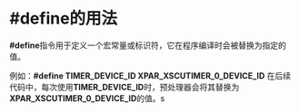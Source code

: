 # #define的用法
**#define**指令用于定义一个宏常量或标识符，它在程序编译时会被替换为指定的值。

例如：**#define TIMER_DEVICE_ID XPAR_XSCUTIMER_0_DEVICE_ID**
在后续代码中，每次使用**TIMER_DEVICE_ID**时，预处理器会将其替换为**XPAR_XSCUTIMER_0_DEVICE_ID**的值。s
